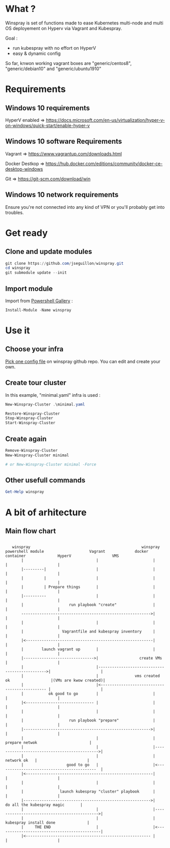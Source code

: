 # What ? 

Winspray is set of functions made to ease Kubernetes multi-node and multi OS deployement on Hyperv via Vagrant and Kubespray. 

Goal : 
 - run kubespray with no effort on HyperV
 - easy & dynamic config

So far, knwon working vagrant boxes are "generic/centos8", "generic/debian10"  and "generic/ubuntu1910"

# Requirements

## Windows 10 requirements

HyperV enabled => https://docs.microsoft.com/en-us/virtualization/hyper-v-on-windows/quick-start/enable-hyper-v

## Windows 10 software Requirements 

Vagrant => https://www.vagrantup.com/downloads.html

Docker Destkop => https://hub.docker.com/editions/community/docker-ce-desktop-windows

Git => https://git-scm.com/download/win

## Windows 10 network requirements

Ensure you're not connected into any kind of VPN or you'll probably get into troubles.

# Get ready 

## Clone and update modules 

```powershell
git clone https://github.com/jseguillon/winspray.git
cd winspray
git submodule update --init
```

## Import module

Import from [Powershell Gallery](https://www.powershellgallery.com/packages/winspray/) : 

```powershell
Install-Module -Name winspray
```

# Use it 

## Choose your infra 

[Pick one config file](https://github.com/jseguillon/winspray/tree/master/samples) on winspray github repo. You can edit and create your own. 

## Create tour cluster 

In this example, "minimal.yaml" infra is used : 

```powershell
New-Winspray-Cluster .\minimal.yaml

Restore-Winspray-Cluster
Stop-Winspray-Cluster
Start-Winspray-Cluster
```

## Create again

```powershell
Remove-Winspray-Cluster
New-Winspray-Cluster minimal

# or New-Winspray-Cluster minimal -Force 

```

## Other usefull commands 

```powershell
Get-Help winspray
```

# A bit of arhitecture 

## Main flow chart

```
                                                                                                                                                                 
   winspray                                                 winspray                                                                                             
powershell module                    Vagrant             docker container              HyperV                  VMS 
       |                                |                        |                       |                      |  
       |---------|                      |                        |                       |                      |  
       |         |                      |                        |                       |                      |  
       |         | Prepare things       |                        |                       |                      |  
       |----------                      |                        |                       |                      |  
       |                    run playbook "create"                |                       |                      |  
       --------------------------------------------------------->|                       |                      |  
       |                                |                        |                       |                      |  
       |                 Vagrantfile and kubespray inventory     |                       |                      |  
       |<--------------------------------------------------------|                       |                      |  
       |        launch vagrant up       |                        |                       |                      |  
       |------------------------------->|                  create VMs                    |                      |  
       |                                |----------------------------------------------->|                      |  
       |                                |                vms created ok                  |(VMs are kwow created)|  
       |                                |<---------------------------------------------- |                      |  
       |           ok good to go        |                        |                       |                      |  
       |<------------------------------ |                        |                       |                      |  
       |                                |                        |                       |                      |  
       |                    run playbook "prepare"               |                       |                      |  
       |-------------------------------------------------------->|                       |                      |  
       |                                |                        |         prepare netwok                       |  
       |                                |                        |--------------------------------------------->|  
       |                                |                        |          network ok   |                      |  
       |                   good to go   |                        |<-------------------------------------------  |  
       |<--------------------------------------------------------|                       |                      |  
       |                                |                        |                       |                      |  
       |                launch kubespray "cluster" playbook      |                       |                      |  
       |-------------------------------------------------------->|             do all the kubespray magic       |  
       |                                |                        |--------------------------------------------->|  
       |                                |                        |          kubespray install done              |  
       |     THE END                    |                        |<---------------------------------------------|  
       |<------------------------------------------------------- |                       |                      |  
```

